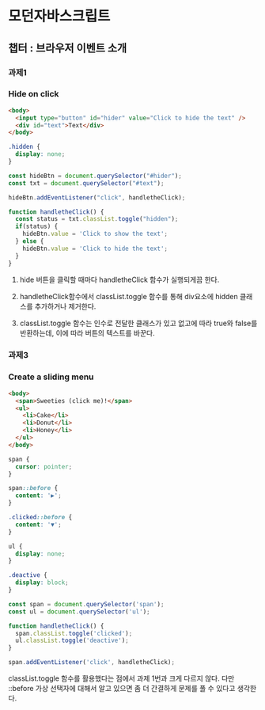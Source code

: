 # 모던자바스크립트

## 챕터 : 브라우저 이벤트 소개

### 과제1

### Hide on click

```html
<body>
  <input type="button" id="hider" value="Click to hide the text" />
  <div id="text">Text</div>
</body>
```

```css
.hidden {
  display: none;
}
```

```javascript
const hideBtn = document.querySelector("#hider");
const txt = document.querySelector("#text");

hideBtn.addEventListener("click", handletheClick);

function handletheClick() {
  const status = txt.classList.toggle("hidden");
  if(status) {
    hideBtn.value = 'Click to show the text';
  } else {
    hideBtn.value = 'Click to hide the text';
  }
}
```

1. hide 버튼을 클릭할 때마다 handletheClick 함수가 실행되게끔 한다.

2. handletheClick함수에서 classList.toggle 함수를 통해 div요소에 hidden 클래스를 추가하거나 제거한다.

3. classList.toggle 함수는 인수로 전달한 클래스가 있고 없고에 따라 true와 false를 반환하는데, 이에 따라 버튼의 텍스트를 바꾼다.

### 과제3

### Create a sliding menu

```html
<body>
  <span>Sweeties (click me)!</span>
  <ul>
    <li>Cake</li>
    <li>Donut</li>
    <li>Honey</li>
  </ul>
</body>
```

```css
span {
  cursor: pointer;
}

span::before {
  content: '▶';
}

.clicked::before {
  content: '▼';
}

ul {
  display: none;
}

.deactive {
  display: block;
}
```

```javascript
const span = document.querySelector('span');
const ul = document.querySelector('ul');

function handletheClick() {
  span.classList.toggle('clicked');
  ul.classList.toggle('deactive');
}

span.addEventListener('click', handletheClick);
```

classList.toggle 함수를 활용했다는 점에서 과제 1번과 크게 다르지 않다. 다만 ::before 가상 선택자에 대해서 알고 있으면 좀 더 간결하게 문제를 풀 수 있다고 생각한다.

